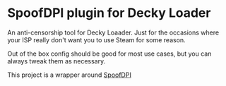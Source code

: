 # SpoofDPI plugin for Decky Loader

An anti-censorship tool for Decky Loaader. Just for the occasions where your ISP really don't want you to use Steam for some reason.

Out of the box config should be good for most use cases, but you can always tweak them as necessary.

This project is a wrapper around [SpoofDPI](https://github.com/xvzc/SpoofDPI)